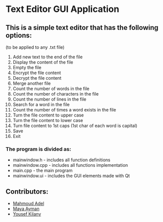 # Text Editor GUI Application

## This is a simple text editor that has the following options:
(to be applied to any .txt file)
1. Add new text to the end of the file
2. Display the content of the file
3. Empty the file
4. Encrypt the file content
5. Decrypt the file content
6. Merge another file
7. Count the number of words in the file
8. Count the number of characters in the file
9. Count the number of lines in the file
10. Search for a word in the file
11. Count the number of times a word exists in the file
12. Turn the file content to upper case
13. Turn the file content to lower case
14. Turn file content to 1st caps (1st char of each word is capital)
15. Save
16. Exit

### The program is divided as:
- mainwindow.h - includes all function definitions 
- mainwindow.cpp - includes all functions implementation
- main.cpp - the main program
- mainwindow.ui - includes the GUI elements made with Qt

## Contributors: 

- [Mahmoud Adel](https://github.com/DarkenSoda) 
- [Maya Ayman](https://github.com/MayaZayn) 
- [Yousef Kilany](https://github.com/JLany)